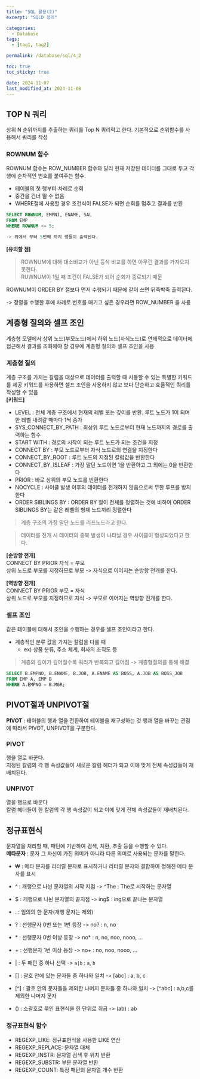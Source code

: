 ```yaml
---
title: "SQL 활용(2)"
excerpt: "SQLD 정리"

categories:
  - Database
tags:
  - [tag1, tag2]

permalink: /database/sql/4_2

toc: true
toc_sticky: true

date: 2024-11-07
last_modified_at: 2024-11-08
---
```


## TOP N 쿼리

상위 N 순위까지를 추출하는 쿼리를 Top N 쿼리락고 한다.
기본적으로 순위함수를 사용해서 쿼리를 작성

### ROWNUM 함수
ROWNUM 함수는 ROW_NUMBER 함수와 달리 현재 저장된 데이터를 그대로 두고 각 행에 순차적인 번호를 붙여주는 함수.
- 테이블의 첫 행부터 차례로 순회
- 중간을 건너 뛸 수 없음
- WHERE절에 사용할 경우 조건식이 FALSE가 되면 순회를 멈추고 결과를 반환 

```sql
SELECT ROWNUM, EMPNI, ENAME, SAL
FROM EMP
WHERE ROWNUM <= 5;

-> 위에서 부터 5번째 까지 행들이 출력된다.
```
**[유의할 점]** <br/>

> ROWNUM에 대해 대소비교가 아닌 등식 비교를 하면 아무런 결과를 가져오지 못한다. <br/>
RUWNUM이 1일 때 조건이 FALSE가 되어 순회가 종료되기 때문

ROWNUM이 ORDER BY 절보다 먼저 수행되기 때문에 같이 쓰면 뒤죽박죽 출력된다.

-> 정렬을 수행한 후에 차례로 번호를 매기고 싶은 경우라면 ROW_NUMBER 을 사용

## 계층형 질의와 셀프 조인
계층형 모델에서 상위 노드(부모노드)에서 하위 노드(자식노드)로 연쇄적으로 데이터에 접근해서 결과를 조회해야 할 경우에
계층형 질의와 셀프 조인을 사용

### 계층형 질의
계층 구조를 가지는 칼럼을 대상으로 데이터를 출력할 때 사용할 수 있는 특별한 키워드를 제공
키워드를 사용하면 셀프 조인을 사용하지 않고 보다 단순하고 효율적인 쿼리를 작성할 수 있음
<br/>
**[키워드]**
- LEVEL : 전체 계층 구조에서 현재의 레벨 또는 깊이를 반환. 루트 노드가 1이 되며 한 레벨 내려갈 때마다 1씩 증가
- SYS_CONNECT_BY_PATH : 최상위 루트 노드로부터 현재 노드까지의 경로를 출력하는 함수
- START WITH : 경로의 시작이 되는 루트 노드가 되는 조건을 지정
- CONNECT BY : 부모 노드로부터 자식 노드로의 연결을 지정한다
- CONNECT_BY_ROOT : 루트 노드의 지정된 칼럼값을 반환한다
- CONNECT_BY_ISLEAF : 가장 말단 노드이면 1을 반환하고 그 외에는 0을 반환한다
- PRIOR : 바로 상위의 부모 노드를 반환한다
- NOCYCLE : 사이클 발생 이후의 데이터를 전개하지 않음으로써 무한 루프를 방지한다
- ORDER SIBLINGS BY : ORDER BY 절이 전체를 정렬하는 것에 비하여 ORDER SIBLINGS BY는 같은 레벨의 형제 노드끼리 정렬한다

> 계층 구조의 가장 말단 노드를 리프노드라고 한다.

> 데이터를 전개 시 데이터의 중복 발생이 나타날 경우 사이클이 형성되었다고 한다.

**[순방향 전개]** <br/>
CONNECT BY PRIOR 자식 = 부모 <br/>
상위 노드로 부모를 지정하므로 부모 -> 자식으로 이어지는 순방향 전개를 한다.

**[역방향 전개]** <br/>
CONNECT BY PRIOR 부모 = 자식 <br/>
상위 노드로 부모를 지정하므로 자식 -> 부모로 이어지는 역방향 전개를 한다.

### 셀프 조인
같은 테이블에 대해서 조인을 수행하는 경우를 셀프 조인이라고 한다.
- 계층적인 분류 값을 가지는 칼럼을 다룰 때
  - ex) 상품 분류, 주소 체계, 회사의 조직도 등
  
> 계층의 깊이가 깊어질수록 쿼리가 반복되고 길어짐 -> 계층형질의를 통해 해결

```sql
SELECT B.EMPNO, B.ENAME, B.JOB, A.ENAME AS BOSS, A.JOB AS BOSS_JOB
FROM EMP A, EMP B
WHERE A.EMPNO = B.MGR;
```

## PIVOT절과 UNPIVOT절

**PIVOT** : 테이블의 행과 열을 전환하여 테이블을 재구성하는 것
행과 열을 바꾸는 관점에 따라서 PIVOT, UNPIVOT을 구분한다.

### PIVOT
행을 열로 바꾼다. <br/>
지정된 칼럼의 각 행 속성값들이 새로운 칼럼 헤더가 되고 이에 맞게 전체 속성값들이 재배치된다.

### UNPIVOT
열을 행으로 바꾼다 <br/>
칼럼 헤더들이 한 칼럼의 각 행 속성값이 되고 이에 맞게 전체 속성값들이 재배치된다.

## 정규표현식

문자열을 처리할 때, 패턴에 기반하여 검색, 치환, 추출 등을 수행할 수 있다. <br/>
**메타문자** : 문자 그 자신이 가진 의미가 아니라 다른 의미로 사용되는 문자를 말한다.

- ₩ : 메타 문자를 리터럴 문자로 표시하거나 리터럴 문자와 결합하여 정해진 메타 문자를 표시
- ^ : 개행으로 나뉜 문자열의 시작 지점 -> ^The : The로 시작하는 문자열
- $ : 개행으로 나뉜 문자열의 끝지점 -> ing$ : ing으로 끝나는 문자열
- . : 임의의 한 문자(개행 문자는 제외)
- ? : 선행문자 0번 또는 1번 등장 -> no? : n, no 

- \* : 선행문자 0번 이상 등장 -> no* : n, no, noo, nooo, ...

- \+ : 선행문자 1번 이상 등장 -> no+ : no, noo, nooo, ...

- \| : 두 패턴 중 하나 선택 -> `a|b` : `a`, `b`

- [] : 괄호 안에 있는 문자들 중 하나와 일치 -> [abc] : a, b, c
- [^] : 괄호 안의 문자들을 제외한 나머지 문자들 중 하나와 일치 -> [^abc] : a,b,c를 제외한 나머지 문자
- () : 소괄호로 묶인 표현식을 한 단위로 취급 -> (ab) : ab

### 정규표현식 함수

- REGEXP_LIKE: 정규표현식을 사용한 LIKE 연산
- REGEXP_REPLACE: 문자열 대체
- REGEXP_INSTR: 문자열 검색 후 위치 반환
- REGEXP_SUBSTR: 부분 문자열 반환
- REGEXP_COUNT: 특정 패턴의 문자열 개수 반환


